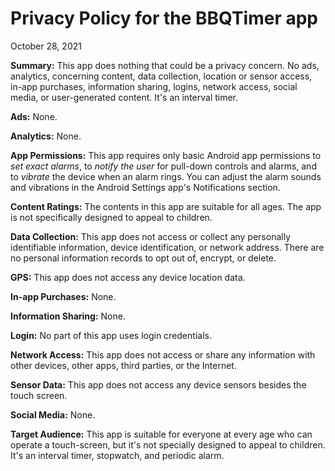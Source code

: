 # Privacy Policy for the BBQTimer app

October 28, 2021

**Summary:** This app does nothing that could be a privacy concern. No ads, analytics, concerning content,
data collection, location or sensor access, in-app purchases, information sharing, logins, network access,
social media, or user-generated content. It's an interval timer.

**Ads:** None.

**Analytics:** None.

**App Permissions:** This app requires only basic Android app permissions to _set exact alarms_, to _notify the user_ for pull-down controls and alarms, and to _vibrate_ the device when an alarm rings. You can adjust the alarm sounds and vibrations in the Android Settings app's Notifications section.

**Content Ratings:** The contents in this app are suitable for all ages. The app is not specifically designed to appeal to children.

**Data Collection:** This app does not access or collect any personally identifiable information, device identification, or network address. There are no personal information records to opt out of, encrypt, or delete.

**GPS:** This app does not access any device location data.

**In-app Purchases:** None.

**Information Sharing:** None.

**Login:** No part of this app uses login credentials.

**Network Access:** This app does not access or share any information with other devices, other apps, third parties, or the Internet.

**Sensor Data:** This app does not access any device sensors besides the touch screen.

**Social Media:** None.

**Target Audience:** This app is suitable for everyone at every age who can operate a touch-screen, but it's not specially designed to appeal to children. It's an interval timer, stopwatch, and periodic alarm.
